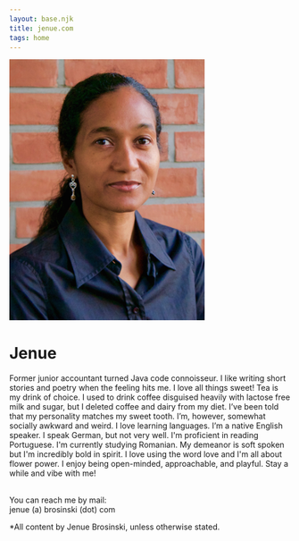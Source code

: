 ```yaml
---
layout: base.njk
title: jenue.com
tags: home
---
```


<div class="about">
	<img src="/static/img/Blackshirt.jpg" width="350"/>
	<div class="aboutText">
		<h1>Jenue</h1>
        <p> Former junior accountant turned Java code connoisseur. I like writing short stories and poetry when the feeling hits me. I love all things sweet! Tea is my drink of choice. I used to drink coffee disguised heavily with lactose free milk and sugar, but I deleted coffee and dairy from my diet. I’ve been told that my personality matches my sweet tooth. I’m, however, somewhat socially awkward and weird. I love learning languages. I’m a native English speaker. I speak German, but not very well. I'm proficient in reading Portuguese. I'm currently studying Romanian. My demeanor is soft spoken but I'm incredibly bold in spirit. I love using the word love and I'm all about flower power. I enjoy being open-minded, approachable, and playful. Stay a while and vibe with me! <br/><br/>
		</p>
		<p>
			<p>You can reach me by mail: <br/>jenue (a) brosinski (dot) com</p>
			*All content by Jenue Brosinski, unless otherwise stated.
		</p>
	</div>
</div>    
